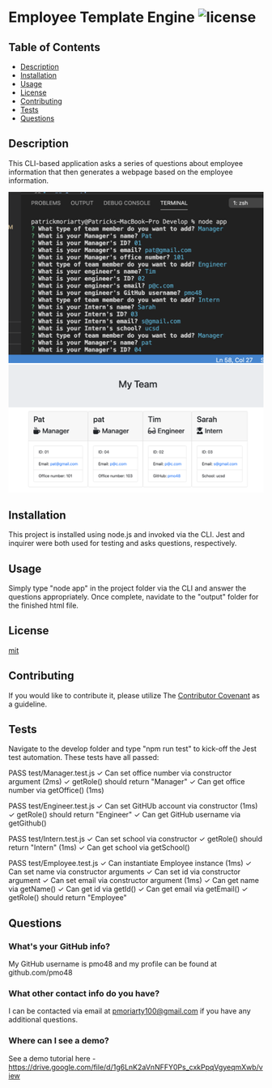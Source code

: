 # Employee Template Engine ![license](https://img.shields.io/github/license/pmo48/employee-template-engine)
    
## Table of Contents

  - [Description](#description)
  - [Installation](#installation)
  - [Usage](#usage)
  - [License](#license)
  - [Contributing](#tests)
  - [Tests](#tests)
  - [Questions](#questions)
    
## Description
    
This CLI-based application asks a series of questions about employee information that then generates a webpage based on the employee information.  

![cli-screenshot](./assets/cli.png)
![webpage-screenshot](./assets/finalpage.png)
    
## Installation
    
This project is installed using node.js and invoked via the CLI. Jest and inquirer were both used for testing and asks questions, respectively. 
    
## Usage
    
Simply type "node app" in the project folder via the CLI and answer the questions appropriately. Once complete, navidate to the "output" folder for the finished html file. 
    
## License

[mit](https://choosealicense.com/licenses/mit/)
    
## Contributing
    
If you would like to contribute it, please utilize The [Contributor Covenant](https://www.contributor-covenant.org/) as a guideline.
    
## Tests
    
Navigate to the develop folder and type "npm run test" to kick-off the Jest test automation. These tests have all passed:

 PASS  test/Manager.test.js
  ✓ Can set office number via constructor argument (2ms)
  ✓ getRole() should return "Manager"
  ✓ Can get office number via getOffice() (1ms)

 PASS  test/Engineer.test.js
  ✓ Can set GitHUb account via constructor (1ms)
  ✓ getRole() should return "Engineer"
  ✓ Can get GitHub username via getGithub()

 PASS  test/Intern.test.js
  ✓ Can set school via constructor
  ✓ getRole() should return "Intern" (1ms)
  ✓ Can get school via getSchool()

 PASS  test/Employee.test.js
  ✓ Can instantiate Employee instance (1ms)
  ✓ Can set name via constructor arguments
  ✓ Can set id via constructor argument
  ✓ Can set email via constructor argument (1ms)
  ✓ Can get name via getName()
  ✓ Can get id via getId()
  ✓ Can get email via getEmail()
  ✓ getRole() should return "Employee"

## Questions
    
### What's your GitHub info?
    
My GitHub username is pmo48 and my profile can be found at github.com/pmo48
    
### What other contact info do you have?
    
I can be contacted via email at pmoriarty100@gmail.com if you have any additional questions.

### Where can I see a demo?

See a demo tutorial here - https://drive.google.com/file/d/1g6LnK2aVnNFFY0Ps_cxkPpqVgyeqmXwb/view
    